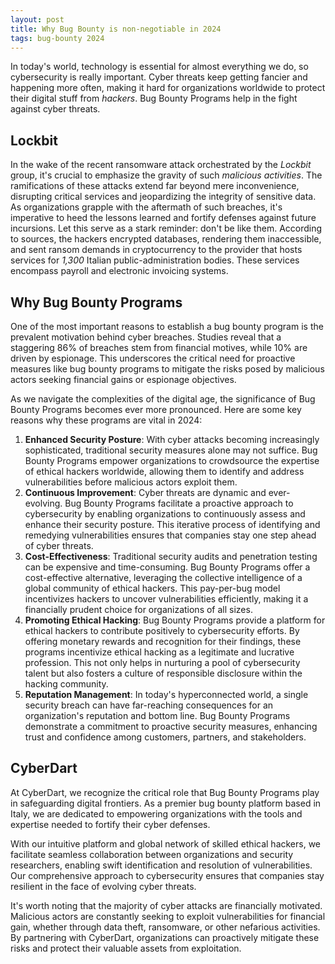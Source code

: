 ```yaml
---
layout: post
title: Why Bug Bounty is non-negotiable in 2024
tags: bug-bounty 2024
---
```


In today's world, technology is essential for almost everything we do, so cybersecurity is really important. Cyber threats keep getting fancier and happening more often, making it hard for organizations worldwide to protect their digital stuff from _hackers_. Bug Bounty Programs help in the fight against cyber threats.

## Lockbit

In the wake of the recent ransomware attack orchestrated by the _Lockbit_ group, it's crucial to emphasize the gravity of such _malicious activities_. The ramifications of these attacks extend far beyond mere inconvenience, disrupting critical services and jeopardizing the integrity of sensitive data. As organizations grapple with the aftermath of such breaches, it's imperative to heed the lessons learned and fortify defenses against future incursions. Let this serve as a stark reminder: don't be like them. According to sources, the hackers encrypted databases, rendering them inaccessible, and sent ransom demands in cryptocurrency to the provider that hosts services for _1,300_ Italian public-administration bodies. These services encompass payroll and electronic invoicing systems.

## Why Bug Bounty Programs

One of the most important reasons to establish a bug bounty program is the prevalent motivation behind cyber breaches. Studies reveal that a staggering 86% of breaches stem from financial motives, while 10% are driven by espionage. This underscores the critical need for proactive measures like bug bounty programs to mitigate the risks posed by malicious actors seeking financial gains or espionage objectives.

As we navigate the complexities of the digital age, the significance of Bug Bounty Programs becomes ever more pronounced. Here are some key reasons why these programs are vital in 2024:

1. **Enhanced Security Posture**: With cyber attacks becoming increasingly sophisticated, traditional security measures alone may not suffice. Bug Bounty Programs empower organizations to crowdsource the expertise of ethical hackers worldwide, allowing them to identify and address vulnerabilities before malicious actors exploit them.
2. **Continuous Improvement**: Cyber threats are dynamic and ever-evolving. Bug Bounty Programs facilitate a proactive approach to cybersecurity by enabling organizations to continuously assess and enhance their security posture. This iterative process of identifying and remedying vulnerabilities ensures that companies stay one step ahead of cyber threats.
3. **Cost-Effectiveness**: Traditional security audits and penetration testing can be expensive and time-consuming. Bug Bounty Programs offer a cost-effective alternative, leveraging the collective intelligence of a global community of ethical hackers. This pay-per-bug model incentivizes hackers to uncover vulnerabilities efficiently, making it a financially prudent choice for organizations of all sizes.
4. **Promoting Ethical Hacking**: Bug Bounty Programs provide a platform for ethical hackers to contribute positively to cybersecurity efforts. By offering monetary rewards and recognition for their findings, these programs incentivize ethical hacking as a legitimate and lucrative profession. This not only helps in nurturing a pool of cybersecurity talent but also fosters a culture of responsible disclosure within the hacking community.
5. **Reputation Management**: In today's hyperconnected world, a single security breach can have far-reaching consequences for an organization's reputation and bottom line. Bug Bounty Programs demonstrate a commitment to proactive security measures, enhancing trust and confidence among customers, partners, and stakeholders.

## CyberDart

At CyberDart, we recognize the critical role that Bug Bounty Programs play in safeguarding digital frontiers. As a premier bug bounty platform based in Italy, we are dedicated to empowering organizations with the tools and expertise needed to fortify their cyber defenses.

With our intuitive platform and global network of skilled ethical hackers, we facilitate seamless collaboration between organizations and security researchers, enabling swift identification and resolution of vulnerabilities. Our comprehensive approach to cybersecurity ensures that companies stay resilient in the face of evolving cyber threats.

It's worth noting that the majority of cyber attacks are financially motivated. Malicious actors are constantly seeking to exploit vulnerabilities for financial gain, whether through data theft, ransomware, or other nefarious activities. By partnering with CyberDart, organizations can proactively mitigate these risks and protect their valuable assets from exploitation.
